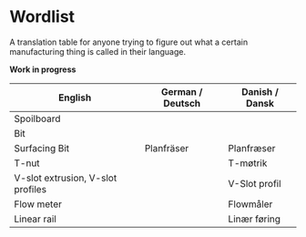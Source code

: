 # Wordlist
A translation table for anyone trying to figure out what a certain manufacturing thing is called in their language.

**Work in progress**

| English                           | German / Deutsch | Danish / Dansk |
|-----------------------------------|------------------|----------------|
| Spoilboard                        |                  |                |
| Bit                               |                  |                |
| Surfacing Bit                     | Planfräser       | Planfræser     |
| T-nut                             |                  | T-møtrik       |
| V-slot extrusion, V-slot profiles |                  | V-Slot profil  |
| Flow meter                        |                  | Flowmåler      |
| Linear rail                       |                  | Linær føring   |
